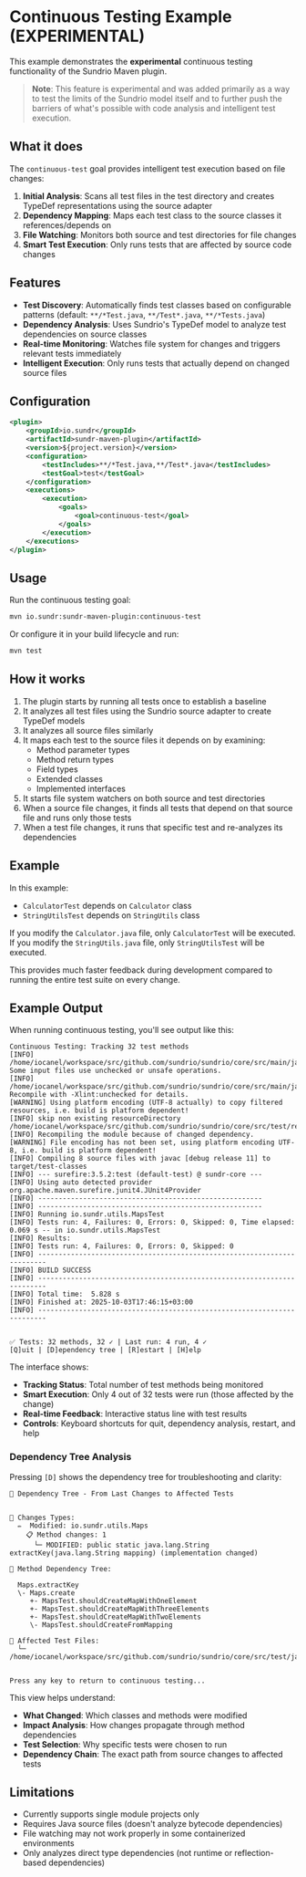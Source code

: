 # Continuous Testing Example (EXPERIMENTAL)

This example demonstrates the **experimental** continuous testing functionality of the Sundrio Maven plugin.

> **Note**: This feature is experimental and was added primarily as a way to test the limits of the Sundrio model itself and to further push the barriers of what's possible with code analysis and intelligent test execution.

## What it does

The `continuous-test` goal provides intelligent test execution based on file changes:

1. **Initial Analysis**: Scans all test files in the test directory and creates TypeDef representations using the source adapter
2. **Dependency Mapping**: Maps each test class to the source classes it references/depends on
3. **File Watching**: Monitors both source and test directories for file changes
4. **Smart Test Execution**: Only runs tests that are affected by source code changes

## Features

- **Test Discovery**: Automatically finds test classes based on configurable patterns (default: `**/*Test.java`, `**/Test*.java`, `**/*Tests.java`)
- **Dependency Analysis**: Uses Sundrio's TypeDef model to analyze test dependencies on source classes
- **Real-time Monitoring**: Watches file system for changes and triggers relevant tests immediately
- **Intelligent Execution**: Only runs tests that actually depend on changed source files

## Configuration

```xml
<plugin>
    <groupId>io.sundr</groupId>
    <artifactId>sundr-maven-plugin</artifactId>
    <version>${project.version}</version>
    <configuration>
        <testIncludes>**/*Test.java,**/Test*.java</testIncludes>
        <testGoal>test</testGoal>
    </configuration>
    <executions>
        <execution>
            <goals>
                <goal>continuous-test</goal>
            </goals>
        </execution>
    </executions>
</plugin>
```

## Usage

Run the continuous testing goal:

```bash
mvn io.sundr:sundr-maven-plugin:continuous-test
```

Or configure it in your build lifecycle and run:

```bash
mvn test
```

## How it works

1. The plugin starts by running all tests once to establish a baseline
2. It analyzes all test files using the Sundrio source adapter to create TypeDef models
3. It analyzes all source files similarly
4. It maps each test to the source files it depends on by examining:
   - Method parameter types
   - Method return types
   - Field types
   - Extended classes
   - Implemented interfaces
5. It starts file system watchers on both source and test directories
6. When a source file changes, it finds all tests that depend on that source file and runs only those tests
7. When a test file changes, it runs that specific test and re-analyzes its dependencies

## Example

In this example:
- `CalculatorTest` depends on `Calculator` class
- `StringUtilsTest` depends on `StringUtils` class

If you modify the `Calculator.java` file, only `CalculatorTest` will be executed.
If you modify the `StringUtils.java` file, only `StringUtilsTest` will be executed.

This provides much faster feedback during development compared to running the entire test suite on every change.

## Example Output

When running continuous testing, you'll see output like this:

```
Continuous Testing: Tracking 32 test methods
[INFO] /home/iocanel/workspace/src/github.com/sundrio/sundrio/core/src/main/java/io/sundr/FunctionFactory.java: Some input files use unchecked or unsafe operations.
[INFO] /home/iocanel/workspace/src/github.com/sundrio/sundrio/core/src/main/java/io/sundr/FunctionFactory.java: Recompile with -Xlint:unchecked for details.
[WARNING] Using platform encoding (UTF-8 actually) to copy filtered resources, i.e. build is platform dependent!
[INFO] skip non existing resourceDirectory /home/iocanel/workspace/src/github.com/sundrio/sundrio/core/src/test/resources
[INFO] Recompiling the module because of changed dependency.
[WARNING] File encoding has not been set, using platform encoding UTF-8, i.e. build is platform dependent!
[INFO] Compiling 8 source files with javac [debug release 11] to target/test-classes
[INFO] --- surefire:3.5.2:test (default-test) @ sundr-core ---
[INFO] Using auto detected provider org.apache.maven.surefire.junit4.JUnit4Provider
[INFO] -------------------------------------------------------
[INFO] -------------------------------------------------------
[INFO] Running io.sundr.utils.MapsTest
[INFO] Tests run: 4, Failures: 0, Errors: 0, Skipped: 0, Time elapsed: 0.069 s -- in io.sundr.utils.MapsTest
[INFO] Results:
[INFO] Tests run: 4, Failures: 0, Errors: 0, Skipped: 0
[INFO] ------------------------------------------------------------------------
[INFO] BUILD SUCCESS
[INFO] ------------------------------------------------------------------------
[INFO] Total time:  5.828 s
[INFO] Finished at: 2025-10-03T17:46:15+03:00
[INFO] ------------------------------------------------------------------------


✅ Tests: 32 methods, 32 ✓ | Last run: 4 run, 4 ✓
[Q]uit | [D]ependency tree | [R]estart | [H]elp
```

The interface shows:
- **Tracking Status**: Total number of test methods being monitored
- **Smart Execution**: Only 4 out of 32 tests were run (those affected by the change)
- **Real-time Feedback**: Interactive status line with test results
- **Controls**: Keyboard shortcuts for quit, dependency analysis, restart, and help

### Dependency Tree Analysis

Pressing `[D]` shows the dependency tree for troubleshooting and clarity:

```
🌳 Dependency Tree - From Last Changes to Affected Tests


📁 Changes Types:
  ✏️  Modified: io.sundr.utils.Maps
    📋 Method changes: 1
      └─ MODIFIED: public static java.lang.String extractKey(java.lang.String mapping) (implementation changed)

🌳 Method Dependency Tree:

  Maps.extractKey
  \- Maps.create
     +- MapsTest.shouldCreateMapWithOneElement
     +- MapsTest.shouldCreateMapWithThreeElements
     +- MapsTest.shouldCreateMapWithTwoElements
     \- MapsTest.shouldCreateFromMapping

📄 Affected Test Files:
  └─ /home/iocanel/workspace/src/github.com/sundrio/sundrio/core/src/test/java/io/sundr/utils/MapsTest.java


Press any key to return to continuous testing...
```

This view helps understand:
- **What Changed**: Which classes and methods were modified
- **Impact Analysis**: How changes propagate through method dependencies
- **Test Selection**: Why specific tests were chosen to run
- **Dependency Chain**: The exact path from source changes to affected tests

## Limitations

- Currently supports single module projects only
- Requires Java source files (doesn't analyze bytecode dependencies)
- File watching may not work properly in some containerized environments
- Only analyzes direct type dependencies (not runtime or reflection-based dependencies)